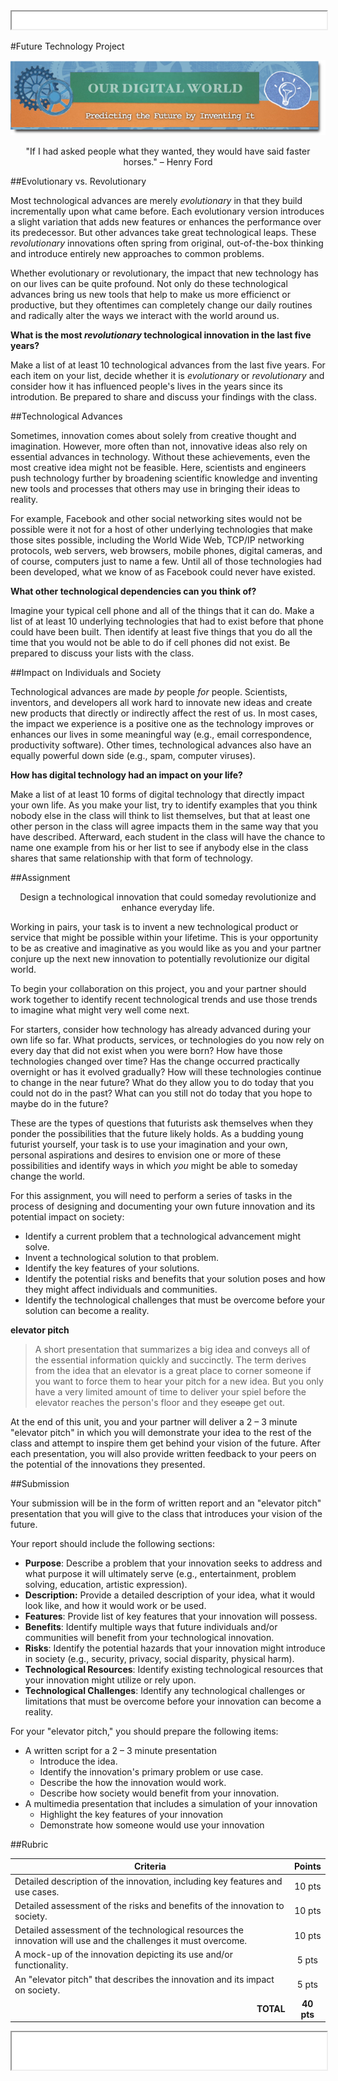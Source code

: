 <iframe src="../assets/header.html" width=100% height=28></iframe>

<!-- ######################################### -->

#Future Technology Project


<span class="cImg">![](../images/digitalworld_banner.png)

<div class="cBox quote"><center>"If I had asked people what they wanted, they would have said faster horses." – Henry Ford</div>

<!--
<iframe class="video" width="560" height="315" src="https://www.youtube.com/embed/xxxxx" frameborder="0" allowfullscreen></iframe>
-->


##Evolutionary vs. Revolutionary

Most technological advances are merely _evolutionary_ in that they build incrementally upon what came before. Each evolutionary version introduces a slight variation that adds new features or enhances the performance over its predecessor. But other advances take great technological leaps. These _revolutionary_ innovations often spring from original, out-of-the-box thinking and introduce entirely new approaches to common problems.

Whether evolutionary or revolutionary, the impact that new technology has on our lives can be quite profound. Not only do these technological advances bring us new tools that help to make us more efficienct or productive, but they oftentimes can completely change our daily routines and radically alter the ways we interact with the world around us.


**What is the most _revolutionary_ technological innovation in the last five years?**

Make a list of at least 10 technological advances from the last five years. For each item on your list, decide whether it is _evolutionary_ or _revolutionary_ and consider how it has influenced people's lives in the years since its introdution. Be prepared to share and discuss your findings with the class.


##Technological Advances

Sometimes, innovation comes about solely from creative thought and imagination. However, more often than not, innovative ideas also rely on essential advances in technology. Without these achievements, even the most creative idea might not be feasible. Here, scientists and engineers push technology further by broadening scientific knowledge and inventing new tools and processes that others may use in bringing their ideas to reality.

For example, Facebook and other social networking sites would not be possible were it not for a host of other underlying technologies that make those sites possible, including the World Wide Web, TCP/IP networking protocols, web servers, web browsers, mobile phones, digital cameras, and of course, computers just to name a few. Until all of those technologies had been developed, what we know of as Facebook could never have existed.

**What other technological dependencies can you think of?**

Imagine your typical cell phone and all of the things that it can do. Make a list of at least 10 underlying technologies that had to exist before that phone could have been built. Then identify at least five things that you do all the time that you would not be able to do if cell phones did not exist. Be prepared to discuss your lists with the class.



##Impact on Individuals and Society

Technological advances are made _by_ people _for_ people. Scientists, inventors, and developers all work hard to innovate new ideas and create new products that directly or indirectly affect the rest of us. In most cases, the impact we experience is a positive one as the technology improves or enhances our lives in some meaningful way (e.g., email correspondence, productivity software). Other times, technological advances also have an equally powerful down side (e.g., spam, computer viruses).

**How has digital technology had an impact on your life?**

Make a list of at least 10 forms of digital technology that directly impact your own life. As you make your list, try to identify examples that you think nobody else in the class will think to list themselves, but that at least one other person in the class will agree impacts them in the same way that you have described. Afterward, each student in the class will have the chance to name one example from his or her list to see if anybody else in the class shares that same relationship with that form of technology.



##Assignment

<div class="cBox task"><center>Design a technological innovation that could someday revolutionize and enhance everyday life.</center></div>

Working in pairs, your task is to invent a new technological product or service that might be possible within your lifetime. This is your opportunity to be as creative and imaginative as you would like as you and your partner conjure up the next new innovation to potentially revolutionize our digital world.

To begin your collaboration on this project, you and your partner should work together to identify recent technological trends and use those trends to imagine what might very well come next.

For starters, consider how technology has already advanced during your own life so far. What products, services, or technologies do you now rely on every day that did not exist when you were born? How have those technologies changed over time? Has the change occurred practically overnight or has it evolved gradually? How will these technologies continue to change in the near future? What do they allow you to do today that you could not do in the past? What can you still not do today that you hope to maybe do in the future?

These are the types of questions that futurists ask themselves when they ponder the possibilities that the future likely holds. As a budding young futurist yourself, your task is to use your imagination and your own, personal aspirations and desires to envision one or more of these possibilities and identify ways in which _you_ might be able to someday change the world. 

For this assignment, you will need to perform a series of tasks in the process of designing and documenting your own future innovation and its potential impact on society:

+ Identify a current problem that a technological advancement might solve.
+ Invent a technological solution to that problem.
+ Identify the key features of your solutions.
+ Identify the potential risks and benefits that your solution poses and how they might affect individuals and communities.
+ Identify the technological challenges that must be overcome before your solution can become a reality.


<div class="cBox">
<b>elevator pitch</b><br>
<blockquote>
A short presentation that summarizes a big idea and conveys all of the essential information quickly and succinctly. The term derives from the idea that an elevator is a great place to corner someone if you want to force them to hear your pitch for a new idea. But you only have a very limited amount of time to deliver your spiel before the elevator reaches the person's floor and they <strike>escape</strike> get out.<br>
</blockquote>
</div>


At the end of this unit, you and your partner will deliver a 2 &ndash; 3 minute "elevator pitch" in which you will demonstrate your idea to the rest of the class and attempt to inspire them get behind your vision of the future. After each presentation, you will also provide written feedback to your peers on the potential of the innovations they presented.



##Submission

Your submission will be in the form of written report and an "elevator pitch" presentation that you will give to the class that introduces your vision of the future.

Your report should include the following sections:

+ **Purpose**: Describe a problem that your innovation seeks to address and what purpose it will ultimately serve (e.g., entertainment, problem solving, education, artistic expression).
+ **Description:** Provide a detailed description of your idea, what it would look like, and how it would work or be used.
+ **Features**: Provide list of key features that your innovation will possess.
+ **Benefits**: Identify multiple ways that future individuals and/or communities will benefit from your technological innovation.
+ **Risks**: Identify the potential hazards that your innovation might introduce in society (e.g., security, privacy, social disparity, physical harm).
+ **Technological Resources**: Identify existing technological resources that your innovation might utilize or rely upon.
+ **Technological Challenges**: Identify any technological challenges or limitations that must be overcome before your innovation can become a reality.

For your "elevator pitch," you should prepare the following items:

+ A written script for a 2 &ndash; 3 minute presentation
	+ Introduce the idea.
	+ Identify the innovation's primary problem or use case.
	+ Describe the how the innovation would work.
	+ Describe how society would benefit from your innovation. 
+ A multimedia presentation that includes a simulation of your innovation
	+ Highlight the key features of your innovation
	+ Demonstrate how someone would use your innovation 

<!--
##Learning Objectives
<div style="background: red">
Over the course of this module and this project, you will learn:

+ how to analyze the role that digital technology currently plays in your everyday lives
+ how to identify ways that you use and rely upon digital technology in your social communications and interactions
+ 
</div>
-->

##Rubric

| Criteria  | Points |
|-----------|:------:|
| Detailed description of the innovation, including key features and use cases.    | 10 pts |
| Detailed assessment of the risks and benefits of the innovation to society.    | 10 pts |
| Detailed assessment of the technological resources the innovation will use and the challenges it must overcome.    | 10 pts |
| A mock-up of the innovation depicting its use and/or functionality.    | 5 pts |
| An "elevator pitch" that describes the innovation and its impact on society.    | 5 pts |
|<span style="float: right">**TOTAL**</span> | **40 pts** |


<!--
| Criteria | Descriptors | Points |
|----------|---------|:------:|
| Detailed description of the innovation, including key features and use cases. | xxxxxxx | 10 pts |
| Detailed assessment of the risks and benefits of the innovation to society. | xxxxxxx | 10 pts |
| Detailed assessment of the technological resources the innovation will use and the challenges it must overcome. | xxxxxxx | 10 pts |
| A mock-up of the innovation depicting its use and/or functionality. | xxxxxxx | 5 pts |
| An "elevator pitch" that describes the innovation and its impact on society. | xxxxxxx | 5 pts |
||<span style="float: right">**TOTAL**</span> | **40 pts** |
-->




<!-- ######################################### -->

<iframe src="../assets/footer.html" width=100% height=60></iframe>

